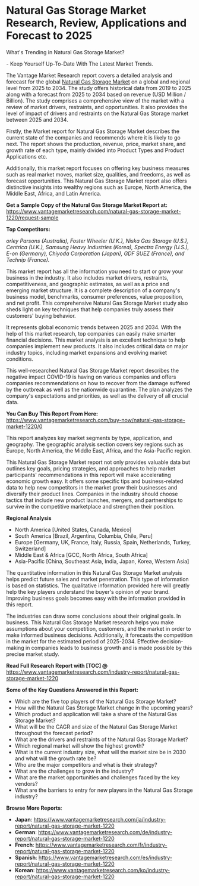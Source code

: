 <h1 bis_size="{&quot;x&quot;:20,&quot;y&quot;:20,&quot;w&quot;:1083,&quot;h&quot;:20,&quot;abs_x&quot;:126,&quot;abs_y&quot;:559}"><strong>Natural Gas Storage Market Research, Review, Applications and Forecast to 2025</strong></h1>

<p bis_size="{&quot;x&quot;:20,&quot;y&quot;:20,&quot;w&quot;:1083,&quot;h&quot;:20,&quot;abs_x&quot;:126,&quot;abs_y&quot;:559}">What&#39;s Trending in Natural Gas Storage Market?</p>

<p bis_size="{&quot;x&quot;:20,&quot;y&quot;:53,&quot;w&quot;:1083,&quot;h&quot;:20,&quot;abs_x&quot;:126,&quot;abs_y&quot;:592}">- Keep Yourself Up-To-Date With The Latest Market Trends.</p>

<p bis_size="{&quot;x&quot;:20,&quot;y&quot;:87,&quot;w&quot;:1083,&quot;h&quot;:62,&quot;abs_x&quot;:126,&quot;abs_y&quot;:626}">The Vantage Market Research report covers a detailed analysis and forecast for the global <a bis_size="{&quot;x&quot;:61,&quot;y&quot;:22,&quot;w&quot;:115,&quot;h&quot;:15,&quot;abs_x&quot;:167,&quot;abs_y&quot;:561}" href="https://www.vantagemarketresearch.com/industry-report/natural-gas-storage-market-1220">Natural Gas Storage Market</a> on a global and regional level from 2025 to 2034. The study offers historical data from 2019 to 2025 along with a forecast from 2025 to 2034 based on revenue (USD Million / Billion). The study comprises a comprehensive view of the market with a review of market drivers, restraints, and opportunities. It also provides the level of impact of drivers and restraints on the Natural Gas Storage market between 2025 and 2034.</p>

<p bis_size="{&quot;x&quot;:20,&quot;y&quot;:162,&quot;w&quot;:1083,&quot;h&quot;:41,&quot;abs_x&quot;:126,&quot;abs_y&quot;:701}">Firstly, the Market report for Natural Gas Storage Market describes the current state of the companies and recommends where it is likely to go next. The report shows the production, revenue, price, market share, and growth rate of each type, mainly divided into Product Types and Product Applications etc.</p>

<p bis_size="{&quot;x&quot;:20,&quot;y&quot;:217,&quot;w&quot;:1083,&quot;h&quot;:41,&quot;abs_x&quot;:126,&quot;abs_y&quot;:756}">Additionally, this market report focuses on offering key business measures such as real market moves, market size, qualities, and freedoms, as well as forecast opportunities. This Natural Gas Storage Market report also offers distinctive insights into wealthy regions such as Europe, North America, the Middle East, Africa, and Latin America.</p>

<p bis_size="{&quot;x&quot;:20,&quot;y&quot;:272,&quot;w&quot;:1083,&quot;h&quot;:20,&quot;abs_x&quot;:126,&quot;abs_y&quot;:811}"><strong bis_size="{&quot;x&quot;:20,&quot;y&quot;:274,&quot;w&quot;:348,&quot;h&quot;:15,&quot;abs_x&quot;:126,&quot;abs_y&quot;:813}">Get a Sample Copy of the Natural Gas Storage Market Report at:</strong> <a bis_size="{&quot;x&quot;:371,&quot;y&quot;:274,&quot;w&quot;:33,&quot;h&quot;:15,&quot;abs_x&quot;:477,&quot;abs_y&quot;:813}" href="https://www.vantagemarketresearch.com/natural-gas-storage-market-1220/request-sample">https://www.vantagemarketresearch.com/natural-gas-storage-market-1220/request-sample</a></p>

<p bis_size="{&quot;x&quot;:20,&quot;y&quot;:305,&quot;w&quot;:1083,&quot;h&quot;:20,&quot;abs_x&quot;:126,&quot;abs_y&quot;:844}"><strong bis_size="{&quot;x&quot;:20,&quot;y&quot;:307,&quot;w&quot;:107,&quot;h&quot;:15,&quot;abs_x&quot;:126,&quot;abs_y&quot;:846}">Top Competitors:</strong></p>

<p bis_size="{&quot;x&quot;:20,&quot;y&quot;:339,&quot;w&quot;:1083,&quot;h&quot;:20,&quot;abs_x&quot;:126,&quot;abs_y&quot;:878}"><em>orley Parsons (Australia), Foster Wheeler (U.K.), Niska Gas Storage (U.S.), Centrica (U.K.), Samsung Heavy Industries (Korea), Spectra Energy (U.S.), E-on (Germany), Chiyoda Corporation (Japan), GDF SUEZ (France), and Technip (France).</em></p>

<p bis_size="{&quot;x&quot;:20,&quot;y&quot;:373,&quot;w&quot;:1083,&quot;h&quot;:62,&quot;abs_x&quot;:126,&quot;abs_y&quot;:912}">This market report has all the information you need to start or grow your business in the industry. It also includes market drivers, restraints, competitiveness, and geographic estimates, as well as a price and emerging market structure. It is a complete description of a company&#39;s business model, benchmarks, consumer preferences, value proposition, and net profit. This comprehensive Natural Gas Storage Market study also sheds light on key techniques that help companies truly assess their customers&#39; buying behavior.</p>

<p bis_size="{&quot;x&quot;:20,&quot;y&quot;:448,&quot;w&quot;:1083,&quot;h&quot;:41,&quot;abs_x&quot;:126,&quot;abs_y&quot;:987}">It represents global economic trends between 2025 and 2034. With the help of this market research, top companies can easily make smarter financial decisions. This market analysis is an excellent technique to help companies implement new products. It also includes critical data on major industry topics, including market expansions and evolving market conditions.</p>

<p bis_size="{&quot;x&quot;:20,&quot;y&quot;:503,&quot;w&quot;:1083,&quot;h&quot;:41,&quot;abs_x&quot;:126,&quot;abs_y&quot;:1042}">This well-researched Natural Gas Storage Market report describes the negative impact COVID-19 is having on various companies and offers companies recommendations on how to recover from the damage suffered by the outbreak as well as the nationwide quarantine. The plan analyzes the company&#39;s expectations and priorities, as well as the delivery of all crucial data.</p>

<p bis_size="{&quot;x&quot;:20,&quot;y&quot;:558,&quot;w&quot;:1083,&quot;h&quot;:20,&quot;abs_x&quot;:126,&quot;abs_y&quot;:1097}"><strong bis_size="{&quot;x&quot;:20,&quot;y&quot;:560,&quot;w&quot;:228,&quot;h&quot;:15,&quot;abs_x&quot;:126,&quot;abs_y&quot;:1099}">You Can Buy This Report From Here:</strong> <a bis_size="{&quot;x&quot;:252,&quot;y&quot;:560,&quot;w&quot;:48,&quot;h&quot;:15,&quot;abs_x&quot;:358,&quot;abs_y&quot;:1099}" href="https://www.vantagemarketresearch.com/buy-now/natural-gas-storage-market-1220/0">https://www.vantagemarketresearch.com/buy-now/natural-gas-storage-market-1220/0</a></p>

<p bis_size="{&quot;x&quot;:20,&quot;y&quot;:591,&quot;w&quot;:1083,&quot;h&quot;:41,&quot;abs_x&quot;:126,&quot;abs_y&quot;:1130}">This report analyzes key market segments by type, application, and geography. The geographic analysis section covers key regions such as Europe, North America, the Middle East, Africa, and the Asia-Pacific region.</p>

<p bis_size="{&quot;x&quot;:20,&quot;y&quot;:646,&quot;w&quot;:1083,&quot;h&quot;:62,&quot;abs_x&quot;:126,&quot;abs_y&quot;:1185}">This Natural Gas Storage Market report not only provides valuable data but outlines key goals, pricing strategies, and approaches to help market participants&#39; recommendations in this report will make accelerating economic growth easy. It offers some specific tips and business-related data to help new competitors in the market grow their businesses and diversify their product lines. Companies in the industry should choose tactics that include new product launches, mergers, and partnerships to survive in the competitive marketplace and strengthen their position.</p>

<p bis_size="{&quot;x&quot;:20,&quot;y&quot;:721,&quot;w&quot;:1083,&quot;h&quot;:20,&quot;abs_x&quot;:126,&quot;abs_y&quot;:1260}"><strong bis_size="{&quot;x&quot;:20,&quot;y&quot;:723,&quot;w&quot;:111,&quot;h&quot;:15,&quot;abs_x&quot;:126,&quot;abs_y&quot;:1262}">Regional Analysis</strong></p>

<ul bis_size="{&quot;x&quot;:20,&quot;y&quot;:755,&quot;w&quot;:1083,&quot;h&quot;:103,&quot;abs_x&quot;:126,&quot;abs_y&quot;:1294}">
    <li bis_size="{&quot;x&quot;:60,&quot;y&quot;:755,&quot;w&quot;:1003,&quot;h&quot;:20,&quot;abs_x&quot;:166,&quot;abs_y&quot;:1294}">North America [United States, Canada, Mexico]</li>
    <li bis_size="{&quot;x&quot;:60,&quot;y&quot;:776,&quot;w&quot;:1003,&quot;h&quot;:20,&quot;abs_x&quot;:166,&quot;abs_y&quot;:1315}">South America [Brazil, Argentina, Columbia, Chile, Peru]</li>
    <li bis_size="{&quot;x&quot;:60,&quot;y&quot;:797,&quot;w&quot;:1003,&quot;h&quot;:20,&quot;abs_x&quot;:166,&quot;abs_y&quot;:1336}">Europe [Germany, UK, France, Italy, Russia, Spain, Netherlands, Turkey, Switzerland]</li>
    <li bis_size="{&quot;x&quot;:60,&quot;y&quot;:818,&quot;w&quot;:1003,&quot;h&quot;:20,&quot;abs_x&quot;:166,&quot;abs_y&quot;:1357}">Middle East &amp; Africa [GCC, North Africa, South Africa]</li>
    <li bis_size="{&quot;x&quot;:60,&quot;y&quot;:838,&quot;w&quot;:1003,&quot;h&quot;:20,&quot;abs_x&quot;:166,&quot;abs_y&quot;:1377}">Asia-Pacific [China, Southeast Asia, India, Japan, Korea, Western Asia]</li>
</ul>

<p bis_size="{&quot;x&quot;:20,&quot;y&quot;:872,&quot;w&quot;:1083,&quot;h&quot;:41,&quot;abs_x&quot;:126,&quot;abs_y&quot;:1411}">The quantitative information in this Natural Gas Storage Market analysis helps predict future sales and market penetration. This type of information is based on statistics. The qualitative information provided here will greatly help the key players understand the buyer&#39;s opinion of your brand. Improving business goals becomes easy with the information provided in this report.</p>

<p bis_size="{&quot;x&quot;:20,&quot;y&quot;:927,&quot;w&quot;:1083,&quot;h&quot;:62,&quot;abs_x&quot;:126,&quot;abs_y&quot;:1466}">The industries can draw some conclusions about their original goals. In business. This Natural Gas Storage Market research helps you make assumptions about your competition, customers, and the market in order to make informed business decisions. Additionally, it forecasts the competition in the market for the estimated period of 2025-2034. Effective decision-making in companies leads to business growth and is made possible by this precise market study.</p>

<p bis_size="{&quot;x&quot;:20,&quot;y&quot;:1002,&quot;w&quot;:1083,&quot;h&quot;:20,&quot;abs_x&quot;:126,&quot;abs_y&quot;:1541}"><strong bis_size="{&quot;x&quot;:20,&quot;y&quot;:1004,&quot;w&quot;:251,&quot;h&quot;:15,&quot;abs_x&quot;:126,&quot;abs_y&quot;:1543}">Read Full Research Report with [TOC] @</strong> <a bis_size="{&quot;x&quot;:275,&quot;y&quot;:1004,&quot;w&quot;:33,&quot;h&quot;:15,&quot;abs_x&quot;:381,&quot;abs_y&quot;:1543}" href="https://www.vantagemarketresearch.com/industry-report/natural-gas-storage-market-1220">https://www.vantagemarketresearch.com/industry-report/natural-gas-storage-market-1220</a></p>

<p bis_size="{&quot;x&quot;:20,&quot;y&quot;:1036,&quot;w&quot;:1083,&quot;h&quot;:20,&quot;abs_x&quot;:126,&quot;abs_y&quot;:1575}"><strong bis_size="{&quot;x&quot;:20,&quot;y&quot;:1038,&quot;w&quot;:326,&quot;h&quot;:15,&quot;abs_x&quot;:126,&quot;abs_y&quot;:1577}">Some of the Key Questions Answered in this Report: </strong></p>

<ul bis_size="{&quot;x&quot;:20,&quot;y&quot;:1070,&quot;w&quot;:1083,&quot;h&quot;:228,&quot;abs_x&quot;:126,&quot;abs_y&quot;:1609}">
    <li bis_size="{&quot;x&quot;:60,&quot;y&quot;:1070,&quot;w&quot;:1003,&quot;h&quot;:20,&quot;abs_x&quot;:166,&quot;abs_y&quot;:1609}">Which are the five top players of the Natural Gas Storage Market?</li>
    <li bis_size="{&quot;x&quot;:60,&quot;y&quot;:1091,&quot;w&quot;:1003,&quot;h&quot;:20,&quot;abs_x&quot;:166,&quot;abs_y&quot;:1630}">How will the Natural Gas Storage Market change in the upcoming years?</li>
    <li bis_size="{&quot;x&quot;:60,&quot;y&quot;:1111,&quot;w&quot;:1003,&quot;h&quot;:20,&quot;abs_x&quot;:166,&quot;abs_y&quot;:1650}">Which product and application will take a share of the Natural Gas Storage Market?</li>
    <li bis_size="{&quot;x&quot;:60,&quot;y&quot;:1132,&quot;w&quot;:1003,&quot;h&quot;:20,&quot;abs_x&quot;:166,&quot;abs_y&quot;:1671}">What will be the CAGR and size of the Natural Gas Storage Market throughout the forecast period?</li>
    <li bis_size="{&quot;x&quot;:60,&quot;y&quot;:1153,&quot;w&quot;:1003,&quot;h&quot;:20,&quot;abs_x&quot;:166,&quot;abs_y&quot;:1692}">What are the drivers and restraints of the Natural Gas Storage Market?</li>
    <li bis_size="{&quot;x&quot;:60,&quot;y&quot;:1174,&quot;w&quot;:1003,&quot;h&quot;:20,&quot;abs_x&quot;:166,&quot;abs_y&quot;:1713}">Which regional market will show the highest growth?</li>
    <li bis_size="{&quot;x&quot;:60,&quot;y&quot;:1195,&quot;w&quot;:1003,&quot;h&quot;:20,&quot;abs_x&quot;:166,&quot;abs_y&quot;:1734}">What is the current industry size, what will the market size be in 2030 and what will the growth rate be?</li>
    <li bis_size="{&quot;x&quot;:60,&quot;y&quot;:1215,&quot;w&quot;:1003,&quot;h&quot;:20,&quot;abs_x&quot;:166,&quot;abs_y&quot;:1754}">Who are the major competitors and what is their strategy?</li>
    <li bis_size="{&quot;x&quot;:60,&quot;y&quot;:1236,&quot;w&quot;:1003,&quot;h&quot;:20,&quot;abs_x&quot;:166,&quot;abs_y&quot;:1775}">What are the challenges to grow in the industry?</li>
    <li bis_size="{&quot;x&quot;:60,&quot;y&quot;:1257,&quot;w&quot;:1003,&quot;h&quot;:20,&quot;abs_x&quot;:166,&quot;abs_y&quot;:1796}">What are the market opportunities and challenges faced by the key vendors?</li>
    <li bis_size="{&quot;x&quot;:60,&quot;y&quot;:1278,&quot;w&quot;:1003,&quot;h&quot;:20,&quot;abs_x&quot;:166,&quot;abs_y&quot;:1817}">What are the barriers to entry for new players in the Natural Gas Storage industry?</li>
</ul>

<p bis_size="{&quot;x&quot;:20,&quot;y&quot;:2324,&quot;w&quot;:1064,&quot;h&quot;:20,&quot;abs_x&quot;:125,&quot;abs_y&quot;:2821}"><strong bis_size="{&quot;x&quot;:20,&quot;y&quot;:2326,&quot;w&quot;:134,&quot;h&quot;:15,&quot;abs_x&quot;:125,&quot;abs_y&quot;:2823}">Browse More Reports</strong>:</p>

<ul bis_size="{&quot;x&quot;:20,&quot;y&quot;:2358,&quot;w&quot;:1064,&quot;h&quot;:103,&quot;abs_x&quot;:125,&quot;abs_y&quot;:2855}">
    <li bis_size="{&quot;x&quot;:60,&quot;y&quot;:2358,&quot;w&quot;:984,&quot;h&quot;:20,&quot;abs_x&quot;:165,&quot;abs_y&quot;:2855}"><strong bis_size="{&quot;x&quot;:60,&quot;y&quot;:2360,&quot;w&quot;:37,&quot;h&quot;:15,&quot;abs_x&quot;:165,&quot;abs_y&quot;:2857}">Japan</strong>:&nbsp;<a bis_size="{&quot;x&quot;:104,&quot;y&quot;:2360,&quot;w&quot;:33,&quot;h&quot;:15,&quot;abs_x&quot;:209,&quot;abs_y&quot;:2857}" href="https://www.vantagemarketresearch.com/ja/industry-report/natural-gas-storage-market-1220">https://www.vantagemarketresearch.com/ja/industry-report/natural-gas-storage-market-1220</a></li>
    <li bis_size="{&quot;x&quot;:60,&quot;y&quot;:2379,&quot;w&quot;:984,&quot;h&quot;:20,&quot;abs_x&quot;:165,&quot;abs_y&quot;:2876}"><strong bis_size="{&quot;x&quot;:60,&quot;y&quot;:2381,&quot;w&quot;:49,&quot;h&quot;:15,&quot;abs_x&quot;:165,&quot;abs_y&quot;:2878}">German</strong>:&nbsp;<a bis_size="{&quot;x&quot;:116,&quot;y&quot;:2381,&quot;w&quot;:33,&quot;h&quot;:15,&quot;abs_x&quot;:221,&quot;abs_y&quot;:2878}" href="https://www.vantagemarketresearch.com/de/industry-report/natural-gas-storage-market-1220">https://www.vantagemarketresearch.com/de/industry-report/natural-gas-storage-market-1220</a></li>
    <li bis_size="{&quot;x&quot;:60,&quot;y&quot;:2400,&quot;w&quot;:984,&quot;h&quot;:20,&quot;abs_x&quot;:165,&quot;abs_y&quot;:2897}"><strong bis_size="{&quot;x&quot;:60,&quot;y&quot;:2402,&quot;w&quot;:43,&quot;h&quot;:15,&quot;abs_x&quot;:165,&quot;abs_y&quot;:2899}">French</strong>:&nbsp;<a bis_size="{&quot;x&quot;:110,&quot;y&quot;:2402,&quot;w&quot;:33,&quot;h&quot;:15,&quot;abs_x&quot;:215,&quot;abs_y&quot;:2899}" href="https://www.vantagemarketresearch.com/fr/industry-report/natural-gas-storage-market-1220">https://www.vantagemarketresearch.com/fr/industry-report/natural-gas-storage-market-1220</a></li>
    <li bis_size="{&quot;x&quot;:60,&quot;y&quot;:2420,&quot;w&quot;:984,&quot;h&quot;:20,&quot;abs_x&quot;:165,&quot;abs_y&quot;:2917}"><strong bis_size="{&quot;x&quot;:60,&quot;y&quot;:2422,&quot;w&quot;:50,&quot;h&quot;:15,&quot;abs_x&quot;:165,&quot;abs_y&quot;:2919}">Spanish</strong>:&nbsp;<a bis_size="{&quot;x&quot;:117,&quot;y&quot;:2422,&quot;w&quot;:33,&quot;h&quot;:15,&quot;abs_x&quot;:222,&quot;abs_y&quot;:2919}" href="https://www.vantagemarketresearch.com/es/industry-report/natural-gas-storage-market-1220">https://www.vantagemarketresearch.com/es/industry-report/natural-gas-storage-market-1220</a></li>
    <li bis_size="{&quot;x&quot;:60,&quot;y&quot;:2441,&quot;w&quot;:984,&quot;h&quot;:20,&quot;abs_x&quot;:165,&quot;abs_y&quot;:2938}"><strong bis_size="{&quot;x&quot;:60,&quot;y&quot;:2443,&quot;w&quot;:44,&quot;h&quot;:15,&quot;abs_x&quot;:165,&quot;abs_y&quot;:2940}">Korean</strong>:&nbsp;<a bis_size="{&quot;x&quot;:112,&quot;y&quot;:2443,&quot;w&quot;:33,&quot;h&quot;:15,&quot;abs_x&quot;:217,&quot;abs_y&quot;:2940}" href="https://www.vantagemarketresearch.com/ko/industry-report/natural-gas-storage-market-1220">https://www.vantagemarketresearch.com/ko/industry-report/natural-gas-storage-market-1220</a></li>
</ul>
